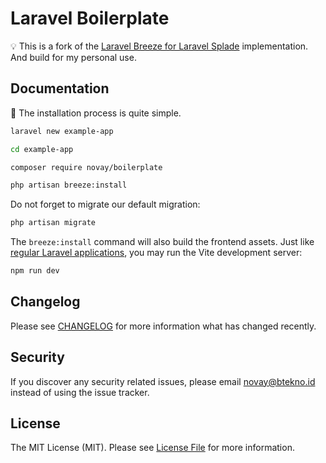 # Laravel Boilerplate

💡 This is a fork of the [Laravel Breeze for Laravel Splade](https://github.com/protonemedia/laravel-splade-breeze) implementation. And build for my personal use.

## Documentation

📖 The installation process is quite simple.

```bash
laravel new example-app

cd example-app

composer require novay/boilerplate

php artisan breeze:install


```

Do not forget to migrate our default migration:

```bash
php artisan migrate
````

The `breeze:install` command will also build the frontend assets. Just like [regular Laravel applications](https://laravel.com/docs/10.x/vite#running-vite), you may run the Vite development server:

```bash
npm run dev
````

## Changelog

Please see [CHANGELOG](CHANGELOG.md) for more information what has changed recently.

## Security

If you discover any security related issues, please email novay@btekno.id instead of using the issue tracker.

## License

The MIT License (MIT). Please see [License File](LICENSE.md) for more information.
